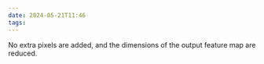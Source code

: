 ```yaml
---
date: 2024-05-21T11:46
tags:
---
```

No extra pixels are added, and the dimensions of the output feature map are reduced.